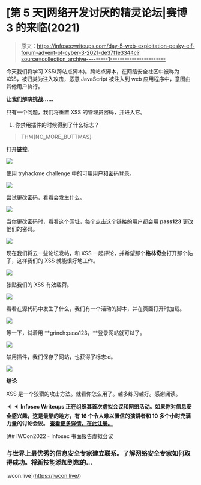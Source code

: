 # [第 5 天]网络开发讨厌的精灵论坛|赛博 3 的来临(2021)

> 原文：<https://infosecwriteups.com/day-5-web-exploitation-pesky-elf-forum-advent-of-cyber-3-2021-de37f1e3344c?source=collection_archive---------1----------------------->

今天我们将学习 XSS(跨站点脚本)。跨站点脚本，在网络安全社区中被称为 XSS，被归类为注入攻击，恶意 JavaScript 被注入到 web 应用程序中，意图由其他用户执行。

**让我们解决挑战……**

只有一个问题，我们将重置 XSS 的管理员密码，并进入它。

1.  你禁用插件的时候得到了什么标志？

> THM{NO_MORE_BUTTMAS}

打开**链接**。

![](img/a23ad09323eb2403fd07b338d7b9abb9.png)

使用 tryhackme challenge 中的可用用户和密码登录。

![](img/ea7477f7fdd29af3922729d5ce172be7.png)

尝试更改密码，看看会发生什么。

![](img/42d5f82d01d4b162549a3028f8cdcb27.png)

当你更改密码时，看看这个网址，每个点击这个链接的用户都会用 **pass123** 更改他们的密码。

![](img/7818b11f878f08141c0015f50fc6b191.png)

现在我们将去一些论坛发帖，和 XSS 一起评论，并希望那个**格林奇**会打开那个帖子，这样我们的 XSS 就能很好地工作。

![](img/7b125b6b6ec5e35616764ef26afafac6.png)

张贴我们的 XSS 有效载荷。

![](img/56175e3dd725420cf39db7a4fc16dda3.png)

看看在源代码中发生了什么，我们有一个活动的脚本，并在页面打开时加载。

![](img/04f28df65a9dad638f1a66b70130729f.png)

等一下，试着用 **grinch:pass123，**登录网站就可以了。

![](img/6e6cf1df0e0c2ec299561a73d5ef3294.png)

禁用插件，我们保存了网站，也获得了标志:d。

![](img/c660d168c8a962b5ef6293fb5ef16bfc.png)

**结论**

XSS 是一个狡猾的攻击方法。就看你怎么用了。越多练习越好。感谢阅读。

🔈 🔈 **Infosec Writeups 正在组织其首次虚拟会议和网络活动。如果你对信息安全感兴趣，这是最酷的地方，有 16 个令人难以置信的演讲者和 10 多个小时充满力量的讨论会议。** [**查看更多详情，在此注册。**](http://iwcon.live)

[](https://iwcon.live/) [## IWCon2022 - Infosec 书面报告虚拟会议

### 与世界上最优秀的信息安全专家建立联系。了解网络安全专家如何取得成功。将新技能添加到您的…

iwcon.live](https://iwcon.live/)